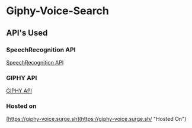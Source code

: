 # Giphy-Voice-Search

## API's Used

### SpeechRecognition API
[SpeechRecognition API](https://developer.mozilla.org/en-US/docs/Web/API/SpeechRecognition#Browser_compatibility "SpeechRecognition API")

### GIPHY API
[GIPHY API](https://developers.giphy.com/ "GIPHY API")

### Hosted on
[https://giphy-voice.surge.sh](https://giphy-voice.surge.sh/ "Hosted On")
